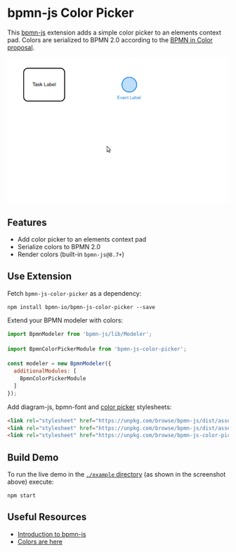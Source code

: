 # bpmn-js Color Picker

This [bpmn-js](https://github.com/bpmn-io/bpmn-js) extension adds a simple color picker to an elements context pad. Colors are serialized to BPMN 2.0 according to the [BPMN in Color proposal](https://github.com/bpmn-miwg/bpmn-in-color).

![bpmn-js color picker in action](./resources/screencapture.gif)


## Features

* Add color picker to an elements context pad
* Serialize colors to BPMN 2.0
* Render colors (built-in `bpmn-js@8.7+`)


## Use Extension

Fetch `bpmn-js-color-picker` as a dependency:

```
npm install bpmn-io/bpmn-js-color-picker --save
```

Extend your BPMN modeler with colors:

```javascript
import BpmnModeler from 'bpmn-js/lib/Modeler';

import BpmnColorPickerModule from 'bpmn-js-color-picker';

const modeler = new BpmnModeler({
  additionalModules: [
    BpmnColorPickerModule
  ]
});
```

Add diagram-js, bpmn-font and [color picker](./colors/color-picker.css) stylesheets:

```html
<link rel="stylesheet" href="https://unpkg.com/browse/bpmn-js/dist/assets/diagram-js.css" />
<link rel="stylesheet" href="https://unpkg.com/browse/bpmn-js/dist/assets/bpmn-font/css/bpmn-embedded.css" />
<link rel="stylesheet" href="https://unpkg.com/browse/bpmn-js-color-picker/colors/color-picker.css" />
```


## Build Demo

To run the live demo in the [`./example` directory](./example) (as shown in the screenshot above) execute:

```
npm start
```


## Useful Resources

* [Introduction to bpmn-js](https://bpmn.io/toolkit/bpmn-js/walkthrough/)
* [Colors are here](https://bpmn.io/blog/posts/2016-colors-bpmn-js.html)
